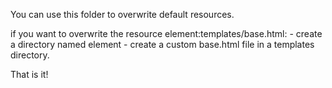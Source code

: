 You can use this folder to overwrite default resources.

if you want to overwrite the resource element:templates/base.html:
    - create a directory named element 
    - create a custom base.html file in a templates directory. 

That is it!